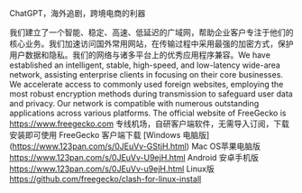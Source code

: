 ChatGPT，海外追剧，跨境电商的利器

我们建立了一个智能、稳定、高速、低延迟的广域网，帮助企业客户专注于他们的核心业务。我们加速访问国外常用网站，在传输过程中采用最强的加密方式，保护用户数据和隐私。我们的网络与诸多平台上的优秀应用程序兼容。We have established an intelligent, stable, high-speed, and low-latency wide-area network, assisting enterprise clients in focusing on their core businesses. We accelerate access to commonly used foreign websites, employing the most robust encryption methods during transmission to safeguard user data and privacy. Our network is compatible with numerous outstanding applications across various platforms. The official website of FreeGecko is https://www.freegecko.com
专线机场，自研客户端软件，无需导入订阅，下载安装即可使用
FreeGecko 客户端下载
[Windows 电脑版] (https://www.123pan.com/s/0JEuVv-GStjH.html)
Mac OS苹果电脑版 https://www.123pan.com/s/0JEuVv-U9ejH.html
Android 安卓手机版 https://www.123pan.com/s/0JEuVv-u9ejH.html
Linux版 https://github.com/freegecko/clash-for-linux-install
